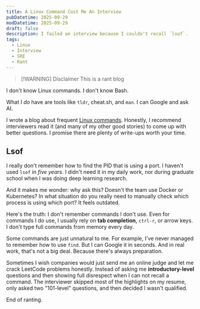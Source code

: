 ```yaml
---
title: A Linux Command Cost Me An Interview
pubDatetime: 2025-09-29
modDatetime: 2025-09-29
draft: false
description: I failed an interview because I couldn't recall `lsof`.
tags:
  - Linux
  - Interview
  - SRE
  - Rant
---
```


>[!WARNING] Disclaimer
> This is a rant blog

I don't know Linux commands.
I don't know Bash.

What I _do_ have are tools like `tldr`, cheat.sh, and `man`. I can Google and ask AI.

I wrote a blog about frequent [Linux commands](./linux-commands). Honestly, I recommend interviewers read it (and many of my other good stories) to come up with better questions. I promise there are plenty of write-ups worth your time.

## Lsof

I really don't remember how to find the PID that is using a port.
I haven't used `lsof` in _five years_. I didn't need it in my daily work, nor during graduate school when I was doing deep learning research.

And it makes me wonder: why ask this? Doesn't the team use Docker or Kubernetes? In what situation do you really need to manually check which process is using which port? It feels outdated.

Here's the truth: I don't remember commands I don't use. Even for commands I do use, I usually rely on **tab completion**, `ctrl-r`, or arrow keys. I don't type full commands from memory every day.

Some commands are just unnatural to me. For example, I've never managed to remember how to use `find`. But I can Google it in seconds. And in real work, that's not a big deal.
Because there's always preparation.

Sometimes I wish companies would just send me an online judge and let me crack LeetCode problems honestly. Instead of asking me **introductory-level** questions and then showing full disrespect when I can not recall a command. The interviewer skipped most of the highlights on my resume, only asked two "101-level" questions, and then decided I wasn't qualified.

End of ranting.
